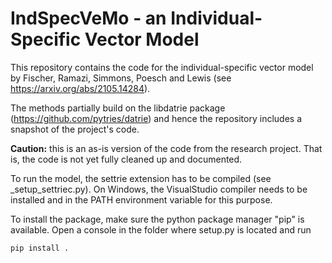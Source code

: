 # IndSpecVeMo - an Individual-Specific Vector Model

This repository contains the code for the individual-specific vector model by Fischer, Ramazi, Simmons, Poesch and Lewis (see https://arxiv.org/abs/2105.14284). 

The methods partially build on the libdatrie package (https://github.com/pytries/datrie) and hence the repository includes a snapshot of the project's code.

**Caution:** this is an as-is version of the code from the research project. That is, the code is not yet fully cleaned up and documented. 

To run the model, the settrie extension has to be compiled (see _setup_settriec.py). On Windows, the VisualStudio compiler needs to be installed and in the PATH environment variable for this purpose.

To install the package, make sure the python package manager "pip" is available. Open a console in the folder where setup.py is located and run
```
pip install .
```




